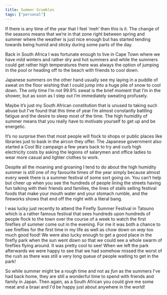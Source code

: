 ```yaml
---
title: Summer Grumbles
tags: ["personal"]
---
```

If there is any time of the year that I feel ‘meh’ then this is it. The change of the seasons means that we’re in that zone right between spring and summer where the weather is just nice enough but has started tending towards being humid and sticky during some parts of the day.

Back in South Africa I was fortunate enough to live in Cape Town where we have mild winters and rather dry and hot summers and while the summers could get rather high temperatures there was always the option of jumping in the pool or heading off to the beach with friends to cool down.

Japanese summers on the other hand usually see my laying in a puddle of sweat on the floor wishing that I could jump into a huge pile of snow to cool down. The only time I’m not 99.9% sweat is the brief moment that I’m in the shower, but as soon as I step out I’m immediately sweating profusely.

Maybe it’s just my South African constitution that is unused to taking such abuse but I’ve found that this time of year I’m almost constantly battling fatigue and the desire to sleep most of the time. The high humidity of summer means that you really have to motivate yourself to get up and be energetic.

It’s no surprise then that most people will flock to shops or public places like libraries just to bask in the aircon they offer. The Japanese government also started a Cool Biz campaign a few years back to try and curb high electricity costs by asking the legions of salarymen and office ladies to wear more casual and lighter clothes to work.

Despite all the moaning and groaning I tend to do about the high humidity summer is still one of my favourite times of the year simply because almost every week there is a summer festival of some sort going on. You can’t help but cheer up when you see the hundreds of people lining the streets having fun talking with their friends and families, the lines of stalls selling festival foods that make your mouth water and your stomach rumble, and the fireworks shows that end off the night with a literal bang.

I was lucky just recently to attend the Firefly Summer Festival in Tatsuno which is a rather famous festival that sees hundreds upon hundreds of people flock to the town over the course of a week to watch the first fireflies of summer come out in the evening. For me it was both a chance to see fireflies for the first time in my life as well as chow down on _way_ too much good food! We were also lucky enough to get a good place in the firefly park when the sun went down so that we could see a whole swarm of fireflies flying around. It was pretty cool to see! When we left the park afterwards we were happy to see that we had somehow missed the worst of the rush as there was still a very long queue of people waiting to get in the park!

So while summer might be a rough time and not as *fun* as the summers I've had back home, they are still a wonderful time to spend with friends and family in Japan. Then again, as a South African you could give me some meat and a braai and I'd be happy just about anywhere in the world!